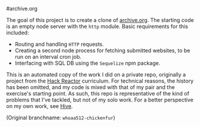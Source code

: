#archive.org

The goal of this project is to create a clone of [archive.org](http://archive.org/). The starting code is an empty node server with the `http` module. Basic requirements for this included:
* Routing and handling `HTTP` requests.
* Creating a second node process for fetching submitted websites, to be run on an interval cron job.
* Interfacing with SQL DB using the `Sequelize` npm package.


This is an automated copy of the work I did on a private repo, originally a project from the [Hack Reactor](http://hackreactor.com) curriculum.  For technical reasons, the history has been omitted, and my code is mixed with that of my pair and the exercise's starting point.  As such, this repo is representative of the kind of problems that I've tackled, but not of my solo work.  For a better perspective on my own work, see [Hive](https://github.com/Whoaa512/Hive).

(Original branchname: `whoaa512-chickenfur`)

